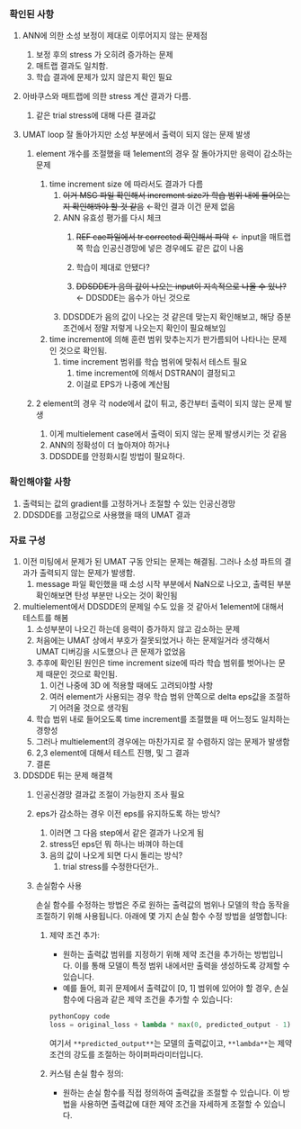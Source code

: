   

### 확인된 사항

1. ANN에 의한 소성 보정이 제대로 이루어지지 않는 문제점
    1. 보정 후의 stress 가 오히려 증가하는 문제
    2. 매트랩 결과도 일치함.
    3. 학습 결과에 문제가 있지 않은지 확인 필요
2. 아바쿠스와 매트랩에 의한 stress 계산 결과가 다름.
    1. 같은 trial stress에 대해 다른 결과값
3. UMAT loop 잘 돌아가지만 소성 부분에서 출력이 되지 않는 문제 발생
    
    1. element 개수를 조절했을 때 1element의 경우 잘 돌아가지만 응력이 감소하는 문제
        1. time increment size 에 따라서도 결과가 다름
            1. ~~이거 MSG 파일 확인해서 increment size가 학습 범위 내에 들어오는지 확인해봐야 할 것 같음~~ ←확인 결과 이건 문제 없음
            2. ANN 유효성 평가를 다시 체크
                1. ~~REF cae파일에서 tr corrected 확인해서 파악~~ ← input을 매트랩쪽 학습 인공신경망에 넣은 경우에도 같은 값이 나옴
                2. 학습이 제대로 안됐다?
                    
                3. ~~DDSDDE가 음의 값이 나오는 input이 지속적으로 나올 수 있나?~~ ← DDSDDE는 음수가 아닌 것으로
            3. DDSDDE가 음의 값이 나오는 것 같은데 맞는지 확인해보고, 해당 증분 조건에서 정말 저렇게 나오는지 확인이 필요해보임
        2. time increment에 의해 훈련 범위 맞추는지가 판가름되어 나타나는 문제인 것으로 확인됨.
            1. time increment 범위를 학습 범위에 맞춰서 테스트 필요
                1. time increment에 의해서 DSTRAN이 결정되고
                2. 이걸로 EPS가 나중에 계산됨
            
    2. 2 element의 경우 각 node에서 값이 튀고, 중간부터 출력이 되지 않는 문제 발생
        1. 이게 multielement case에서 출력이 되지 않는 문제 발생시키는 것 같음
        2. ANN의 정확성이 더 높아져야 하거나
        3. DDSDDE를 안정화시킬 방법이 필요하다.
    
      
    
      
    

### 확인해야할 사항

1. 출력되는 값의 gradient를 고정하거나 조절할 수 있는 인공신경망
2. DDSDDE를 고정값으로 사용했을 때의 UMAT 결과

  

  

### 자료 구성

1. 이전 미팅에서 문제가 된 UMAT 구동 안되는 문제는 해결됨. 그러나 소성 파트의 결과가 출력되지 않는 문제가 발생함.
    1. message 파일 확인했을 때 소성 시작 부분에서 NaN으로 나오고, 출력된 부분 확인해보면 탄성 부분만 나오는 것이 확인됨
2. multielement에서 DDSDDE의 문제일 수도 있을 것 같아서 1element에 대해서 테스트를 해봄
    1. 소성부분이 나오긴 하는데 응력이 증가하지 않고 감소하는 문제
    2. 처음에는 UMAT 상에서 부호가 잘못되었거나 하는 문제일거라 생각해서 UMAT 디버깅을 시도했으나 큰 문제가 없었음
    3. 추후에 확인된 원인은 time increment size에 따라 학습 범위를 벗어나는 문제 때문인 것으로 확인됨.
        1. 이건 나중에 3D 에 적용할 때에도 고려되야할 사항
        2. 여러 element가 사용되는 경우 학습 범위 안쪽으로 delta eps값을 조절하기 어려울 것으로 생각됨
    4. 학습 범위 내로 들어오도록 time increment를 조절했을 때 어느정도 일치하는 경향성
    5. 그러나 multielement의 경우에는 마찬가지로 잘 수렴하지 않는 문제가 발생함
    6. 2,3 element에 대해서 테스트 진행, 및 그 결과
    7. 결론
3. DDSDDE 튀는 문제 해결책
    1. 인공신경망 결과값 조절이 가능한지 조사 필요
    2. eps가 감소하는 경우 이전 eps를 유지하도록 하는 방식?
        1. 이러면 그 다음 step에서 같은 결과가 나오게 됨
        2. stress던 eps던 뭐 하나는 바껴야 하는데
        3. 음의 값이 나오게 되면 다시 돌리는 방식?
            1. trial stress를 수정한다던가..
    3. 손실함수 사용
        
        손실 함수를 수정하는 방법은 주로 원하는 출력값의 범위나 모델의 학습 동작을 조절하기 위해 사용됩니다. 아래에 몇 가지 손실 함수 수정 방법을 설명합니다:
        
        1. 제약 조건 추가:
            
            - 원하는 출력값 범위를 지정하기 위해 제약 조건을 추가하는 방법입니다. 이를 통해 모델이 특정 범위 내에서만 출력을 생성하도록 강제할 수 있습니다.
            - 예를 들어, 회귀 문제에서 출력값이 [0, 1] 범위에 있어야 할 경우, 손실 함수에 다음과 같은 제약 조건을 추가할 수 있습니다:
            
            ```Python
            pythonCopy code
            loss = original_loss + lambda * max(0, predicted_output - 1) + lambda * max(0, -predicted_output)
            
            ```
            
            여기서 `**predicted_output**`는 모델의 출력값이고, `**lambda**`는 제약 조건의 강도를 조절하는 하이퍼파라미터입니다.
            
        2. 커스텀 손실 함수 정의:
            - 원하는 손실 함수를 직접 정의하여 출력값을 조절할 수 있습니다. 이 방법을 사용하면 출력값에 대한 제약 조건을 자세하게 조절할 수 있습니다.